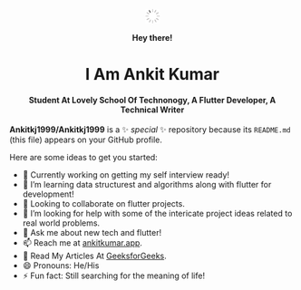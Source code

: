 <!-- ### Hi there 👋 -->
<p align="center"><b> <img src="https://raw.githubusercontent.com/Ankitkj1999/Ankitkj1999/main/stuff/animated-git.gif" width="25px"> </b></p>
<p align="center"><b> Hey there! </b></p>
<p align ="center"><h1 align="center">I Am Ankit Kumar</h1></p>
<p align ="center"><h4 align="center"> Student At Lovely School Of Technonogy, A Flutter Developer, A Technical Writer </h4></p> 


**Ankitkj1999/Ankitkj1999** is a ✨ _special_ ✨ repository because its `README.md` (this file) appears on your GitHub profile.

Here are some ideas to get you started:

- 🔭 Currently working on getting my self interview ready!
- 🌱 I’m learning data structurest and algorithms along with flutter for development!
- 👯 Looking to collaborate on flutter projects.
- 🤔 I’m looking for help with some of the intericate project ideas related to real world problems.
- 💬 Ask me about new tech and flutter!
- 📫 Reach me at [ankitkumar.app](https://www.ankitkumar.app/).
- 📄 Read My Articles At [GeeksforGeeks](https://auth.geeksforgeeks.org/user/ankit_kumar_/articles).
- 😄 Pronouns: He/His
- ⚡  Fun fact: Still searching for the meaning of life!

